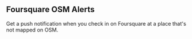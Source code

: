 ## Foursquare OSM Alerts

Get a push notification when you check in on Foursquare at a place that's not mapped on OSM.

